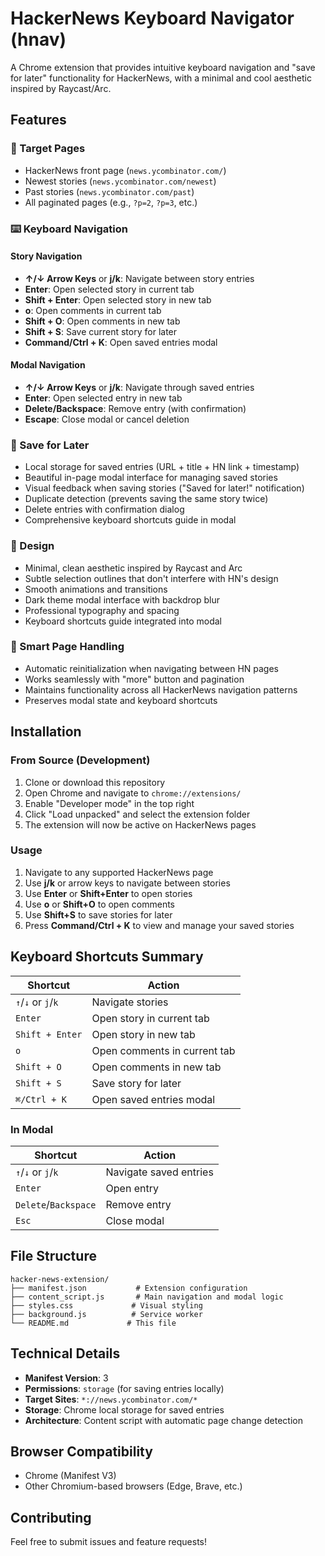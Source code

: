 # HackerNews Keyboard Navigator (hnav)

A Chrome extension that provides intuitive keyboard navigation and "save for later" functionality for HackerNews, with a minimal and cool aesthetic inspired by Raycast/Arc.

## Features

### 🎯 Target Pages
- HackerNews front page (`news.ycombinator.com/`)
- Newest stories (`news.ycombinator.com/newest`)
- Past stories (`news.ycombinator.com/past`)
- All paginated pages (e.g., `?p=2`, `?p=3`, etc.)

### ⌨️ Keyboard Navigation

#### Story Navigation
- **↑/↓ Arrow Keys** or **j/k**: Navigate between story entries
- **Enter**: Open selected story in current tab
- **Shift + Enter**: Open selected story in new tab
- **o**: Open comments in current tab
- **Shift + O**: Open comments in new tab
- **Shift + S**: Save current story for later
- **Command/Ctrl + K**: Open saved entries modal

#### Modal Navigation
- **↑/↓ Arrow Keys** or **j/k**: Navigate through saved entries
- **Enter**: Open selected entry in new tab
- **Delete/Backspace**: Remove entry (with confirmation)
- **Escape**: Close modal or cancel deletion

### 💾 Save for Later
- Local storage for saved entries (URL + title + HN link + timestamp)
- Beautiful in-page modal interface for managing saved stories
- Visual feedback when saving stories ("Saved for later!" notification)
- Duplicate detection (prevents saving the same story twice)
- Delete entries with confirmation dialog
- Comprehensive keyboard shortcuts guide in modal

### 🎨 Design
- Minimal, clean aesthetic inspired by Raycast and Arc
- Subtle selection outlines that don't interfere with HN's design
- Smooth animations and transitions
- Dark theme modal interface with backdrop blur
- Professional typography and spacing
- Keyboard shortcuts guide integrated into modal

### 🔄 Smart Page Handling
- Automatic reinitialization when navigating between HN pages
- Works seamlessly with "more" button and pagination
- Maintains functionality across all HackerNews navigation patterns
- Preserves modal state and keyboard shortcuts

## Installation

### From Source (Development)
1. Clone or download this repository
2. Open Chrome and navigate to `chrome://extensions/`
3. Enable "Developer mode" in the top right
4. Click "Load unpacked" and select the extension folder
5. The extension will now be active on HackerNews pages

### Usage
1. Navigate to any supported HackerNews page
2. Use **j/k** or arrow keys to navigate between stories
3. Use **Enter** or **Shift+Enter** to open stories
4. Use **o** or **Shift+O** to open comments
5. Use **Shift+S** to save stories for later
6. Press **Command/Ctrl + K** to view and manage your saved stories

## Keyboard Shortcuts Summary

| Shortcut | Action |
|----------|--------|
| `↑`/`↓` or `j`/`k` | Navigate stories |
| `Enter` | Open story in current tab |
| `Shift + Enter` | Open story in new tab |
| `o` | Open comments in current tab |
| `Shift + O` | Open comments in new tab |
| `Shift + S` | Save story for later |
| `⌘/Ctrl + K` | Open saved entries modal |

### In Modal
| Shortcut | Action |
|----------|--------|
| `↑`/`↓` or `j`/`k` | Navigate saved entries |
| `Enter` | Open entry |
| `Delete`/`Backspace` | Remove entry |
| `Esc` | Close modal |

## File Structure
```
hacker-news-extension/
├── manifest.json           # Extension configuration
├── content_script.js       # Main navigation and modal logic
├── styles.css             # Visual styling
├── background.js          # Service worker
└── README.md             # This file
```

## Technical Details
- **Manifest Version**: 3
- **Permissions**: `storage` (for saving entries locally)
- **Target Sites**: `*://news.ycombinator.com/*`
- **Storage**: Chrome local storage for saved entries
- **Architecture**: Content script with automatic page change detection

## Browser Compatibility
- Chrome (Manifest V3)
- Other Chromium-based browsers (Edge, Brave, etc.)

## Contributing
Feel free to submit issues and feature requests!
